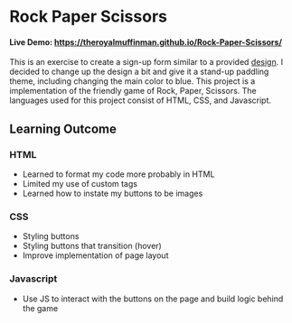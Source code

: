# Rock Paper Scissors
#### Live Demo: https://theroyalmuffinman.github.io/Rock-Paper-Scissors/ <br>
This is an exercise to create a sign-up form similar to a provided [design]("https://cdn.statically.io/gh/TheOdinProject/curriculum/5f37d43908ef92499e95a9b90fc3cc291a95014c/html_css/project-sign-up-form/sign-up-form.png"). I decided to change up the design a bit and give it a stand-up paddling theme, including changing the main color to blue.
This project is a implementation of the friendly game of Rock, Paper, Scissors. The languages used for this project consist of HTML, CSS, and Javascript.

## Learning Outcome

### HTML
- Learned to format my code more probably in HTML
- Limited my use of custom tags
- Learned how to instate my buttons to be images

### CSS
- Styling buttons
- Styling buttons that transition (hover)
- Improve implementation of page layout

### Javascript
- Use JS to interact with the buttons on the page and build logic behind the game
